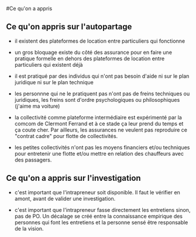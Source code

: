 #Ce qu'on a appris

## Ce qu'on appris sur l'autopartage

- il existent des plateformes de location entre particuliers qui fonctionne

- un gros bloquage existe du côté des assurance pour en faire une pratique formelle en dehors des plateformes de location entre particuliers qui existent déjà

- il est pratiqué par des individus qui n'ont pas besoin d'aide ni sur le plan juridique ni sur le plan technique

- les personnne qui ne le pratiquent pas n'ont pas de freins techniques ou juridiques, les freins sont d'ordre psychologiques ou philosophiques (j'aime ma voiture)

- la collectivité comme plateforme intermédiaire est expérimenté par la comcom de Clermont Ferrand et à ce stade ça leur prend du temps et ça coute cher. Par ailleurs, les assurances ne veulent pas reproduire ce "contrat cadre" pour flotte de collectivités. 

- les petites collectivités n'ont pas les moyens financiers et/ou techniques pour entretenir une flotte et/ou mettre en relation des chauffeurs avec des passagers.


## Ce qu'on a appris sur l'investigation

- c'est important que l'intrapreneur soit disponible. Il faut le vérifier en amont, avant de valider une investigation. 

- c'est important que l'intrapreneur fasse directement les entretiens sinon, pas de PO. Un décalage se créé entre la connaissance empirique des personnes qui font les entretiens et la personne sensé être responsable de la vision.
